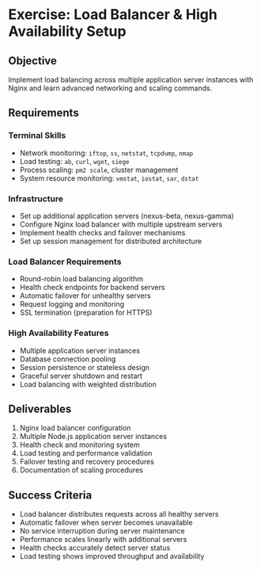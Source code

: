 # Exercise: Load Balancer & High Availability Setup

## Objective
Implement load balancing across multiple application server instances with Nginx and learn advanced networking and scaling commands.

## Requirements

### Terminal Skills
- Network monitoring: `iftop`, `ss`, `netstat`, `tcpdump`, `nmap`
- Load testing: `ab`, `curl`, `wget`, `siege`
- Process scaling: `pm2 scale`, cluster management
- System resource monitoring: `vmstat`, `iostat`, `sar`, `dstat`

### Infrastructure
- Set up additional application servers (nexus-beta, nexus-gamma)
- Configure Nginx load balancer with multiple upstream servers
- Implement health checks and failover mechanisms
- Set up session management for distributed architecture

### Load Balancer Requirements
- Round-robin load balancing algorithm
- Health check endpoints for backend servers
- Automatic failover for unhealthy servers
- Request logging and monitoring
- SSL termination (preparation for HTTPS)

### High Availability Features
- Multiple application server instances
- Database connection pooling
- Session persistence or stateless design
- Graceful server shutdown and restart
- Load balancing with weighted distribution

## Deliverables
1. Nginx load balancer configuration
2. Multiple Node.js application server instances
3. Health check and monitoring system
4. Load testing and performance validation
5. Failover testing and recovery procedures
6. Documentation of scaling procedures

## Success Criteria
- Load balancer distributes requests across all healthy servers
- Automatic failover when server becomes unavailable
- No service interruption during server maintenance
- Performance scales linearly with additional servers
- Health checks accurately detect server status
- Load testing shows improved throughput and availability
